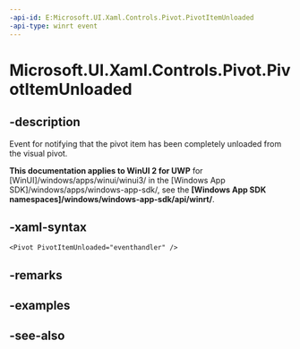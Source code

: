 ```yaml
---
-api-id: E:Microsoft.UI.Xaml.Controls.Pivot.PivotItemUnloaded
-api-type: winrt event
---
```


<!-- Event syntax
public event Windows.Foundation.TypedEventHandler PivotItemUnloaded<Windows.UI.Xaml.Controls.Pivot,  Windows.UI.Xaml.Controls.PivotItemEventArgs>
-->

# Microsoft.UI.Xaml.Controls.Pivot.PivotItemUnloaded

## -description
Event for notifying that the pivot item has been completely unloaded from the visual pivot.

**This documentation applies to WinUI 2 for UWP** for [WinUI]/windows/apps/winui/winui3/ in the [Windows App SDK]/windows/apps/windows-app-sdk/, see the **[Windows App SDK namespaces]/windows/windows-app-sdk/api/winrt/**.

## -xaml-syntax
```xaml
<Pivot PivotItemUnloaded="eventhandler" />
```


## -remarks

## -examples

## -see-also
